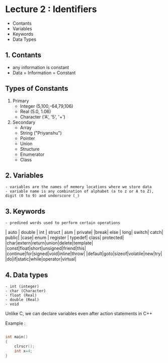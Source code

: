 # Lecture 2 : Identifiers

- Contants
- Variables
- Keywords
- Data Types

## 1. Contants
- any information is constant 
- Data = Information = Constant

## Types of Constants
1. Primary
	- Integer (5,100,-64,79,106)
	- Real (5.0, 1.06)
	- Character ('A', '5', '+')
2. Secondary
	- Array
	- String ("Priyanshu")
	- Pointer
	- Union
	- Structure
	- Enumerator
	- Class 

## 2. Variables
	- variables are the names of memory locations where we store data
	- variable name is any combination of alphabet (a to z or A to Z), digit (0 to 9) and underscore (_)

## 3. Keywords 
	- predined words used to perform certain operations

| auto | double | int | struct | asm | private|
|break| else | long| switch| catch| public|
|case| enum | register | typedef| class| protected|
|char|extern|return|union|delete|template|
|const|float|short|unsigned|friend|this|
|continue|for|signed|void|inline|throw|
|default|goto|sizeof|volatile|new|try|
|do|if|static|while|operator|virtual|
	
## 4. Data types
	- int (integer)
	- char (Character)
	- float (Real)
	- double (Real)
	- void

Unlike C, we can declare variables even after action statements in C++

Example : 

```cpp

int main()
{
    clrscr();
    int x=4;
}

```
